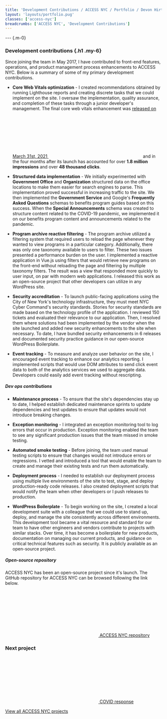 ```yaml
---
title: 'Development Contributions / ACCESS NYC / Portfolio / Devon Hirth'
layout: 'layouts/portfolio.pug'
classes: ['access-nyc']
breadcrumbs: ['ACCESS NYC', 'Development Contributions']
---
```


--- {.m-0}

### Development contributions {.h1 .my-6}

Since joining the team in May 2017, I have contributed to front-end features, operations, and product management process enhancements to ACCESS NYC. Below is a summary of some of my primary development contributions.

* **Core Web Vitals optimization** - I created recommendations obtained by running Lighthouse reports and creating discrete tasks that we could implement on the site. I oversaw the implementation, quality assurance, and completion of these tasks through a junior developer's management. The final core web vitals enhancement was <a href="https://github.com/CityOfNewYork/ACCESS-NYC/releases/tag/v3.27.0" class="inline-flex items-center" target="_blank" rel="noopener nofollow">released on March 31st, 2021 <svg class="icon mis-half" aria-hidden="true"><use xlink:href="#tabler-external-link"></use></svg></a> and in the four months after its launch has accounted for over **1.8 million <!-- 1,817,118 --> impressions** and over **48 <!-- 48,697 --> thousand clicks**.

* **Structured data implementation** - We initially experimented with **Government Office** and **Organization** structured data on the office locations to make them easier for search engines to parse. This implementation proved successful in increasing traffic to the site. We then implemented the **Government Service** and Google's **Frequently Asked Questions** schemas to benefits program guides based on this success. When the **Special Announcements** schema was created to structure content related to the COVID-19 pandemic, we implemented it on our benefits program content and announcements related to the pandemic.

* **Program archive reactive filtering** - The program archive utilized a filtering system that required users to reload the page whenever they wanted to view programs in a particular category. Additionally, there was only one taxonomy available to users to filter. These two issues presented a performance burden on the user. I implemented a reactive application in Vue.js using filters that would retrieve new programs on the front-end without reloading the page and filtering by multiple taxonomy filters. The result was a view that responded more quickly to user input, on par with modern web applications. I released this work as an open-source project that other developers can utilize in any WordPress site.

* **Security accreditation** - To launch public-facing applications using the City of New York's technology infrastructure, they must meet NYC Cyber Command's security standards. Stories for security standards are made based on the technology profile of the application. I reviewed 150 tickets and evaluated their relevance to our application. Then, I resolved them where solutions had been implemented by the vendor when the site launched and added new security enhancements to the site when necessary. To date, I have bundled security enhancements in 6 releases and documented security practice guidance in our open-source WordPress Boilerplate.

* **Event tracking** - To measure and analyze user behavior on the site, I encouraged event tracking to enhance our analytics reporting. I implemented scripts that would use DOM attributes to send click event data to both of the analytics services we used to aggregate data. Developers could easily add event tracking without rescripting.

##### Dev ops contributions

* **Maintenance process** - To ensure that the site's dependencies stay up to date, I helped establish dedicated maintenance sprints to update dependencies and test updates to ensure that updates would not introduce breaking changes.

* **Exception monitoring** - I integrated an exception monitoring tool to log errors that occur in production. Exception monitoring enabled the team to see any significant production issues that the team missed in smoke testing.

* **Automated smoke testing** - Before joining, the team used manual testing scripts to ensure that changes would not introduce errors or regressions. I vetted and introduced a tool that would enable the team to create and manage their existing tests and run them automatically.

* **Deployment process** - I needed to establish our deployment process using multiple live environments of the site to test, stage, and deploy production-ready code releases. I also created deployment scripts that would notify the team when other developers or I push releases to production.

* **WordPress Boilerplate** - To begin working on the site, I created a local development suite with a colleague that we could use to stand up, deploy, and manage the site consistently across different environments. This development tool became a vital resource and standard for our team to have other engineers and vendors contribute to projects with similar stacks. Over time, it has become a boilerplate for new products, documentation on managing our current products, and guidance on critical technical features such as security. It is publicly available as an open-source project.

##### Open-source repository

ACCESS NYC has been an open-source project since it's launch. The GitHub repository for ACCESS NYC can be browsed following the link below.

<a class="btn btn-primary m-0 justify-center w-full" href="https://github.com/cityOfNewYork/access-nyc" target="_blank" rel="noopener nofollow"><svg class="icon mie-1" aria-hidden="true"><use xlink:href="#tabler-github"></use></svg> ACCESS NYC repository</a>

### Next project

<p><a class="btn border-4 m-0 h-30vh desktop:h-30vh min-h-xsmall w-full flex-col items-center justify-center" href="/portfolio/access-nyc/covid-response">
  <svg class="icon w-5 h-5 mie-1" aria-hidden="true">
    <use xlink:href="#tabler-folder"></use>
  </svg>
  <span class="h3 primary font-normal m-0 my-1 text-center">COVID response</span>
</a></p>

[View all ACCESS NYC projects](/portfolio/access-nyc#featured-projects)

